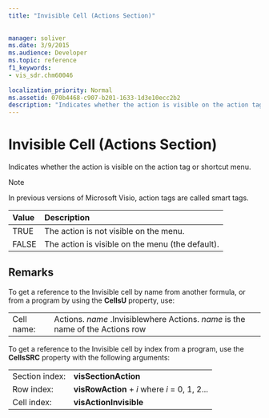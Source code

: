 ```yaml
---
title: "Invisible Cell (Actions Section)"
 
 
manager: soliver
ms.date: 3/9/2015
ms.audience: Developer
ms.topic: reference
f1_keywords:
- vis_sdr.chm60046
 
localization_priority: Normal
ms.assetid: 070b4468-c907-b201-1633-1d3e10ecc2b2
description: "Indicates whether the action is visible on the action tag or shortcut menu."
---
```


# Invisible Cell (Actions Section)

Indicates whether the action is visible on the action tag or shortcut menu. 
  
> [!NOTE]
> In previous versions of Microsoft Visio, action tags are called smart tags. 
  
|**Value**|**Description**|
|:-----|:-----|
|TRUE  <br/> |The action is not visible on the menu.  <br/> |
|FALSE  <br/> |The action is visible on the menu (the default).  <br/> |
   
## Remarks

To get a reference to the Invisible cell by name from another formula, or from a program by using the **CellsU** property, use: 
  
|||
|:-----|:-----|
|Cell name:  <br/> |Actions. *name*  .Invisiblewhere Actions.  *name*  is the name of the Actions row  <br/> |
   
To get a reference to the Invisible cell by index from a program, use the **CellsSRC** property with the following arguments: 
  
|||
|:-----|:-----|
|Section index:  <br/> |**visSectionAction** <br/> |
|Row index:  <br/> |**visRowAction** +  *i*  where  *i*  = 0, 1, 2...  <br/> |
|Cell index:  <br/> |**visActionInvisible** <br/> |
   

